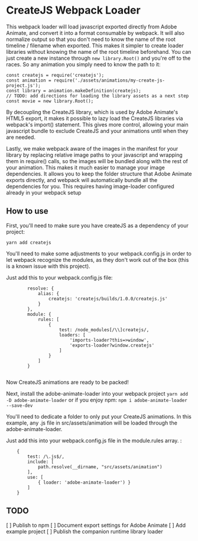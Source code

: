 # CreateJS Webpack Loader
This webpack loader will load javascript exported directly from Adobe Animate, and convert it into a format consumable by webpack. It will also normalize output so that you don't need to know the name of the root timeline / filename when exported. This makes it simpler to create loader libraries without knowing the name of the root timeline beforehand. You can just create a new instance through `new library.Root()` and you're off to the races. So any animation you simply need to know the path to it:
```
const createjs = require('createjs');
const animation = require('./assets/animations/my-create-js-project.js');
const library = animation.makeDefinition(createjs);
// TODO: add directions for loading the library assets as a next step
const movie = new library.Root();
```

By decoupling the CreateJS library, which is used by Adobe Animate's HTML5 export, it makes it possible to lazy load the CreateJS libraries via webpack's import() statement. This gives more control, allowing your main javascript bundle to exclude CreateJS and your animations until when they are needed.

Lastly, we make webpack aware of the images in the manifest for your library by replacing relative image paths to your javascript and wrapping them in require() calls, so the images will be bundled along with the rest of your animation. This makes it much easier to manage your image dependencies. It allows you to keep the folder structure that Adobe Animate exports directly, and webpack will automatically bundle all the dependencies for you. This requires having image-loader configured already in your webpack setup

## How to use
First, you'll need to make sure you have createJS as a dependency of your project:

`yarn add createjs`

You'll need to make some adjustments to your webpack.config.js in order to let webpack recognize the modules, as they don't work out of the box (this is a known issue with this project).

Just add this to your webpack.config.js file:
```
        resolve: {
            alias: {
                createjs: 'createjs/builds/1.0.0/createjs.js'
            }
        },
        module: {
            rules: [
                {
                    test: /node_modules[/\\]createjs/,
                    loaders: [
                        'imports-loader?this=>window',
                        'exports-loader?window.createjs'
                    ]
                }
            ]
        }


```

Now CreateJS animations are ready to be packed!

Next, install the adobe-animate-loader into your webpack project 
`yarn add -D adobe-animate-loader`
or if you enjoy npm: 
`npm i adobe-animate-loader --save-dev`

You'll need to dedicate a folder to only put your CreateJS animations. In this example, any .js file in src/assets/animation will be loaded through the adobe-animate-loader. 

Just add this into your webpack.config.js file in the module.rules array. :
```
    {
        test: /\.js$/,
        include: [
            path.resolve(__dirname, "src/assets/animation")
        ],
        use: [
            { loader: 'adobe-animate-loader') }
        ]
    }
```

## TODO
[ ] Publish to npm
[ ] Document export settings for Adobe Animate
[ ] Add example project
[ ] Publish the companion runtime library loader
